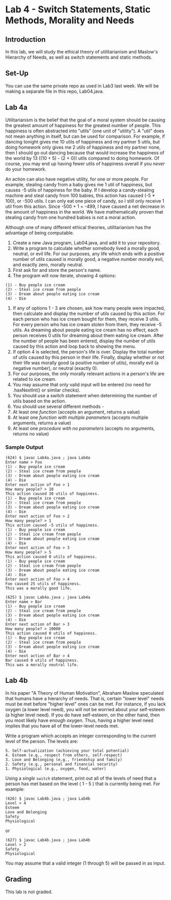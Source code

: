 # Lab 4 - Switch Statements, Static Methods, Morality and Needs

## Introduction

In this lab, we will study the ethical theory of utilitarianism and Maslow's Hierarchy of Needs, as well as switch statements and static methods.

## Set-Up

You can use the same private repo as used in Lab3 last week.  We will be making a separate file in this repo, Lab04.java.

## Lab 4a

Utilitarianism is the belief that the goal of a moral system should be causing the greatest amount of happiness for the greatest number of people.  This happiness is often abstracted into "utils" (one unit of "utility").  A "util" does not mean anything in itself, but can be used for comparison.  For example, if dancing tonight gives me 10 utils of happiness and my partner 5 utils, but doing homework only gives me 2 utils of happiness and my partner none, then I should go out dancing because that would increase the happiness of the world by 13 ((10 + 5) - (2 + 0)) utils compared to doing homework.  Of course, you may end up having fewer utils of happiness overall if you _never_ do your homework.

An action can also have negative utility, for one or more people.  For example, stealing candy from a baby gives me 1 util of happiness, but causes -5 utils of happiness for the baby.  If I develop a candy-stealing machine and steal candy from 100 babies, this action has caused (-5 * 100), or -500 utils.  I can only eat one piece of candy, so I still only receive 1 util from this action.  Since -500 + 1 = -499, I have caused a net decrease in the amount of happiness in the world.  We have mathematically proven that stealing candy from one hundred babies is not a moral action.

Although one of many different ethical theories, utilitarianism has the advantage of being computable.


1. Create a new Java program, Lab04.java, and add it to your repository.
2. Write a program to calculate whether somebody lived a morally good, neutral, or evil life.  For our purposes, any life which ends with a positive number of utils caused is morally good, a negative number morally evil, and exactly zero, morally neutral.
3. First ask for and store the person's name.
4. The program will now iterate, showing 4 options:
```
(1) - Buy people ice cream
(2) - Steal ice cream from people
(3) - Dream about people eating ice cream
(4) - Die
```
  1. If any of options 1 - 3 are chosen, ask how many people were impacted, then calculate and display the number of utils caused by this action.  For each person who has ice cream bought for them, they receive 3 utils.  For every person who has ice cream stolen from them, they receive -5 utils.  As dreaming about people eating ice cream has no effect, each person receives 0 utils for dreaming about them eating ice cream.  After the number of people has been entered, display the number of utils caused by this action and loop back to showing the menu.
  2. If option 4 is selected, the person's life is over.  Display the total number of utils caused by this person in their life.  Finally, display whether or not their life was morally good (a positive number of utils), morally evil (a negative number), or neutral (exactly 0).
  3. For our purposes, the only morally relevant actions in a person's life are related to ice cream.
5. You may assume that only valid input will be entered (no need for .hasNextInt() or similar checks).
6. You should use a switch statement when determining the number of utils based on the action.
7. You should use several different methods -
  1. At least one _function_ (accepts an argument, returns a value)
  2. At least one _function with multiple parameters_ (accepts multiple arguments, returns a value)
  3. At least one _procedure with no parameters_ (accepts no arguments, returns no value)

### Sample Output
```
(624) $ javac Lab4a.java ; java Lab4a
Enter name > Foo
(1) - Buy people ice cream
(2) - Steal ice cream from people
(3) - Dream about people eating ice cream
(4) - Die
Enter next action of Foo > 1
How many people? > 10
This action caused 30 utils of happiness.
(1) - Buy people ice cream
(2) - Steal ice cream from people
(3) - Dream about people eating ice cream
(4) - Die
Enter next action of Foo > 2
How many people? > 1
This action caused -5 utils of happiness.
(1) - Buy people ice cream
(2) - Steal ice cream from people
(3) - Dream about people eating ice cream
(4) - Die
Enter next action of Foo > 3
How many people? > 5
This action caused 0 utils of happiness.
(1) - Buy people ice cream
(2) - Steal ice cream from people
(3) - Dream about people eating ice cream
(4) - Die
Enter next action of Foo > 4
Foo caused 25 utils of happiness.
This was a morally good life.
```

```
(625) $ javac Lab4a.java ; java Lab4a
Enter name > Bar
(1) - Buy people ice cream
(2) - Steal ice cream from people
(3) - Dream about people eating ice cream
(4) - Die
Enter next action of Bar > 3
How many people? > 10000
This action caused 0 utils of happiness.
(1) - Buy people ice cream
(2) - Steal ice cream from people
(3) - Dream about people eating ice cream
(4) - Die
Enter next action of Bar > 4
Bar caused 0 utils of happiness.
This was a morally neutral life. 
```

## Lab 4b

In his paper "A Theory of Human Motivation", Abraham Maslow speculated that humans have a hierarchy of needs.  That is, certain "lower level" needs must be met before "higher level" ones can be met.  For instance, if you lack oxygen (a lower level need), you will not be worried about your self-esteem (a higher level need).  If you do have self-esteem, on the other hand, then you most likely have enough oxygen.  Thus, having a higher level need implies that you have all of the lower-level needs met.

Write a program which accepts an integer corresponding to the current level of the person.  The levels are:

```
5. Self-actualization (achieving your total potential)
4. Esteem (e.g., respect from others, self-respect)
3. Love and Belonging (e.g., friendship and family)
2. Safety (e.g., personal and financial security)
1. Physiological (e.g., oxygen, food, water)
```

Using a _single_ `switch` statement, print out all of the levels of need that a person has met based on the level ( 1 - 5 ) that is currently being met.  For example:

```
(626) $ javac Lab4b.java ; java Lab4b
Level > 4
Esteem
Love and Belonging
Safety
Physiological
```

or

```
(627) $ javac Lab4b.java ; java Lab4b
Level > 2
Safety
Physiological
```

You may assume that a valid integer (1 through 5) will be passed in as input.

## Grading

This lab is not graded.
